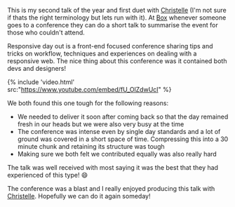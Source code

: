 This is my second talk of the year and first duet with [Christelle](https://twitter.com/littlecrome) (I'm not sure if thats the right terminology but lets run with it). At [Box](https://boxuk.com) whenever someone goes to a conference they can do a short talk to summarise the event for those who couldn't attend.

Responsive day out is a front-end focused conference sharing tips and tricks on workflow, techniques and experiences on dealing with a responsive web. The nice thing about this conference was it contained both devs and designers!

{% include 'video.html' src:"https://www.youtube.com/embed/fU_OlZdwUcI" %}

We both found this one tough for the following reasons:

-   We needed to deliver it soon after coming back so that the day remained fresh in our heads but we were also very busy at the time
-   The conference was intense even by single day standards and a lot of ground was covered in a short space of time. Compressing this into a 30 minute chunk and retaining its structure was tough
-   Making sure we both felt we contributed equally was also really hard

The talk was well received with most saying it was the best that they had experienced of this type! :smile:

The conference was a blast and I really enjoyed producing this talk with [Christelle](https://twitter.com/littlecrome). Hopefully we can do it again someday!
